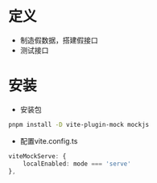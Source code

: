 # 定义
+ 制造假数据，搭建假接口
+ 测试接口

# 安装
+ 安装包
```bash
pnpm install -D vite-plugin-mock mockjs  
```
+ 配置vite.config.ts
```ts
viteMockServe: {
    localEnabled: mode === 'serve'
},
```